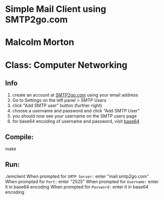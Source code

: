# Simple Mail Client using SMTP2go.com

# Malcolm Morton

# Class: Computer Networking

## Info

1. create an account at [SMTP2go.com](https://www.smtp2go.com) using your email address
2. Go to Settings on the left panel > SMTP Users
3. click "Add SMTP user" button (further right)
4. choose a username and password and click "Add SMTP User"
5. you should now see your username on the SMTP users page
6. for base64 encoding of username and password, visit [base64](https://www.base64encode.org/)

## Compile:

make

## Run:

./emclient
When prompted for `SMTP Server:` enter "mail.smtp2go.com"
When prompted for `Port:` enter "2525"
When prompted for `Username:` enter it in base64 encoding
When prompted for `Password:` enter it in base64 encoding